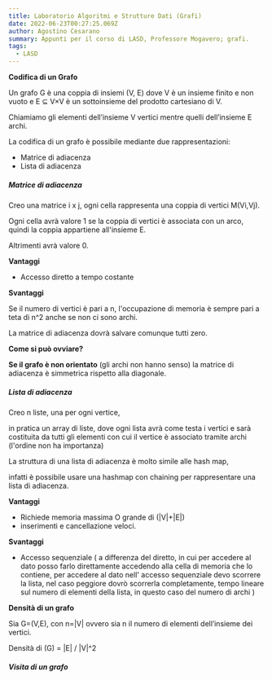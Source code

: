 ```yaml
---
title: Laboratorio Algoritmi e Strutture Dati (Grafi)
date: 2022-06-23T00:27:25.069Z
author: Agostino Cesarano
summary: Appunti per il corso di LASD, Professore Mogavero; grafi.
tags:
  - LASD
---
```

**Codifica di un Grafo**

Un grafo G è una coppia di insiemi (V, E) dove V è un insieme finito e non vuoto e E ⊆ V×V è un sottoinsieme del prodotto cartesiano di V.

Chiamiamo gli elementi dell’insieme V vertici mentre quelli dell’insieme E archi.

La codifica di un grafo è possibile mediante due rappresentazioni:

* Matrice di adiacenza
* Lista di adiacenza

##### Matrice di adiacenza

Creo una matrice i x j, ogni cella rappresenta una coppia di vertici M(Vi,Vj).

Ogni cella avrà valore 1 se la coppia di vertici è associata con un arco, quindi la coppia appartiene all'insieme E.

Altrimenti avrà valore 0.

**Vantaggi**

* Accesso diretto a tempo costante

**Svantaggi**

Se il numero di vertici è pari a n, l'occupazione di memoria è sempre pari a teta di n^2 anche se non ci sono archi.

La matrice di adiacenza dovrà salvare comunque tutti zero.

**Come si può ovviare?**

**Se il grafo è non orientato** (gli archi non hanno senso) la matrice di adiacenza è simmetrica rispetto alla diagonale.

##### Lista di adiacenza

Creo n liste, una per ogni vertice,

in pratica un array di liste, dove ogni lista avrà come testa i vertici e sarà costituita da tutti gli elementi con cui il vertice è associato tramite archi (l'ordine non ha importanza)

La struttura di una lista di adiacenza è molto simile alle hash map,

infatti è possibile usare una hashmap con chaining per rappresentare una lista di adiacenza.

**Vantaggi**

* Richiede memoria massima O grande di (|V|+|E|)
* inserimenti e cancellazione veloci.

**Svantaggi**

* Accesso sequenziale ( a differenza del diretto, in cui per accedere al dato posso farlo direttamente accedendo alla cella di memoria che lo contiene, per accedere al dato nell' accesso sequenziale devo scorrere la lista, nel caso peggiore dovrò scorrerla completamente, tempo lineare sul numero di elementi della lista, in questo caso del numero di archi )

**Densità di un grafo**

Sia G=(V,E), con n=|V| ovvero sia n il numero di elementi dell’insieme dei vertici.

Densità di (G) = |E| / |V|^2

##### Visita di un grafo